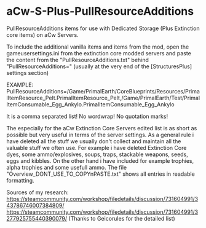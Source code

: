 # aCw-S-Plus-PullResourceAdditions
PullResourceAdditions items for use with Dedicated Storage (Plus Extinction core items) on aCw Servers.

To include the additional vanilla items and items from the mod, open the gameusersettings.ini from the extinction core modded servers and paste the content from the "PullResourceAdditions.txt" behind "PullResourceAdditions=" (usually at the very end of the [StructuresPlus] settings section)

EXAMPLE:
PullResourceAdditions=/Game/PrimalEarth/CoreBlueprints/Resources/PrimalItemResource_Pelt.PrimalItemResource_Pelt,/Game/PrimalEarth/Test/PrimalItemConsumable_Egg_Ankylo.PrimalItemConsumable_Egg_Ankylo

It is a comma separated list! No wordwrap! No quotation marks!

The especially for the aCw Extinction Core Servers edited list is as short as possible but very useful in terms of the server settings. As a general rule i have deleted all the stuff we usually don't collect and maintain all the valuable stuff we often use. For example i have deleted Extinction Core dyes, some ammo/explosives, soups, traps, stackable weapons, seeds, eggs and kibbles. On the other hand i have included for example trophies, alpha trophies and some usefull ammo.
The file "Overview_DONT_USE_TO_COPYnPASTE.txt" shows all entries in readable formatting.


Sources of my research:
https://steamcommunity.com/workshop/filedetails/discussion/731604991/343786746007384809/
https://steamcommunity.com/workshop/filedetails/discussion/731604991/3277925755440390079/ (Thanks to Geicorules for the detailed list)
